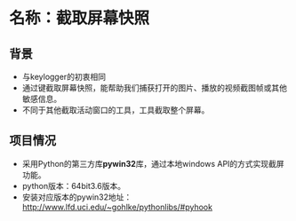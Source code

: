 # 名称：截取屏幕快照
## 背景
- 与keylogger的初衷相同
- 通过键截取屏幕快照，能帮助我们捕获打开的图片、播放的视频截图帧或其他敏感信息。
- 不同于其他截取活动窗口的工具，工具截取整个屏幕。
## 项目情况
- 采用Python的第三方库**pywin32**库，通过本地windows API的方式实现截屏功能。
- python版本：64bit3.6版本。
- 安装对应版本的pywin32地址：http://www.lfd.uci.edu/~gohlke/pythonlibs/#pyhook
